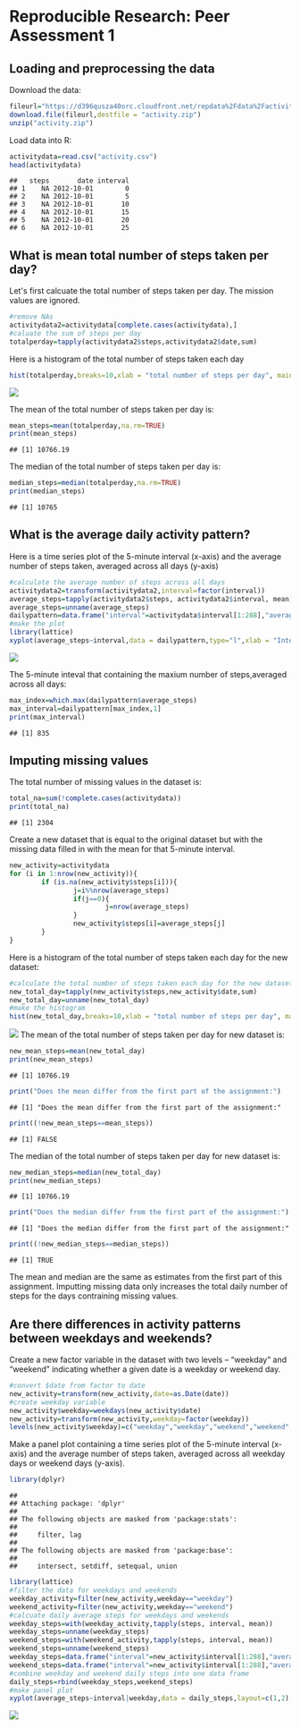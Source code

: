 # Reproducible Research: Peer Assessment 1


## Loading and preprocessing the data

Download the data:

```r
fileurl="https://d396qusza40orc.cloudfront.net/repdata%2Fdata%2Factivity.zip"
download.file(fileurl,destfile = "activity.zip")
unzip("activity.zip")
```

Load data into R:

```r
activitydata=read.csv("activity.csv")
head(activitydata)
```

```
##   steps       date interval
## 1    NA 2012-10-01        0
## 2    NA 2012-10-01        5
## 3    NA 2012-10-01       10
## 4    NA 2012-10-01       15
## 5    NA 2012-10-01       20
## 6    NA 2012-10-01       25
```

## What is mean total number of steps taken per day?

Let's first calcuate the total number of steps taken per day. 
The mission values are ignored.

```r
#remove NAs
activitydata2=activitydata[complete.cases(activitydata),]
#caluate the sum of steps per day
totalperday=tapply(activitydata2$steps,activitydata2$date,sum)
```

Here is a histogram of the total number of steps taken each day

```r
hist(totalperday,breaks=10,xlab = "total number of steps per day", main = "Total number of steps per day")
```

![](PA1_template_files/figure-html/unnamed-chunk-4-1.png) 

The mean of the total number of steps taken per day is:

```r
mean_steps=mean(totalperday,na.rm=TRUE)
print(mean_steps)
```

```
## [1] 10766.19
```

The median of the total number of steps taken per day is:

```r
median_steps=median(totalperday,na.rm=TRUE)
print(median_steps)
```

```
## [1] 10765
```

## What is the average daily activity pattern?

Here is a time series plot of the 5-minute interval (x-axis) and the average number of steps taken, averaged across all days (y-axis)

```r
#calculate the average number of steps across all days
activitydata2=transform(activitydata2,interval=factor(interval)) 
average_steps=tapply(activitydata2$steps, activitydata2$interval, mean)
average_steps=unname(average_steps)
dailypattern=data.frame("interval"=activitydata$interval[1:288],"average_steps"=average_steps)
#make the plot
library(lattice)
xyplot(average_steps~interval,data = dailypattern,type="l",xlab = "Interval",ylab ="Number of steps")
```

![](PA1_template_files/figure-html/unnamed-chunk-7-1.png) 

The 5-minute inteval that containing the maxium number of steps,averaged across all days:

```r
max_index=which.max(dailypattern$average_steps)
max_interval=dailypattern[max_index,1]
print(max_interval)
```

```
## [1] 835
```

## Imputing missing values

The total number of missing values in the dataset is:

```r
total_na=sum(!complete.cases(activitydata))
print(total_na)
```

```
## [1] 2304
```

Create a new dataset that is equal to the original dataset but with the missing data filled in with the mean for that 5-minute interval.

```r
new_activity=activitydata
for (i in 1:nrow(new_activity)){
        if (is.na(new_activity$steps[i])){
                j=i%%nrow(average_steps)
                if(j==0){
                        j=nrow(average_steps)
                }
                new_activity$steps[i]=average_steps[j]
        }
}
```

Here is a histogram of the total number of steps taken each day for the new dataset:

```r
#calculate the total number of steps taken each day for the new dataset
new_total_day=tapply(new_activity$steps,new_activity$date,sum)
new_total_day=unname(new_total_day)
#make the histogram
hist(new_total_day,breaks=10,xlab = "total number of steps per day", main = "Total number of steps per day")
```

![](PA1_template_files/figure-html/unnamed-chunk-11-1.png) 
The mean of the total number of steps taken per day for new dataset is:

```r
new_mean_steps=mean(new_total_day)
print(new_mean_steps)
```

```
## [1] 10766.19
```

```r
print("Does the mean differ from the first part of the assignment:") 
```

```
## [1] "Does the mean differ from the first part of the assignment:"
```

```r
print((!new_mean_steps==mean_steps))
```

```
## [1] FALSE
```

The median of the total number of steps taken per day for new dataset is:

```r
new_median_steps=median(new_total_day)
print(new_median_steps)
```

```
## [1] 10766.19
```

```r
print("Does the median differ from the first part of the assignment:") 
```

```
## [1] "Does the median differ from the first part of the assignment:"
```

```r
print((!new_median_steps==median_steps))
```

```
## [1] TRUE
```
The mean and median are the same as estimates from the first part of this assignment.
Imputting missing data only increases the total daily number of steps for the days contraining missing values.

## Are there differences in activity patterns between weekdays and weekends?

Create a new factor variable in the dataset with two levels – “weekday” and “weekend” indicating whether a given date is a weekday or weekend day.

```r
#convert $date from factor to date
new_activity=transform(new_activity,date=as.Date(date)) 
#create weekday variable
new_activity$weekday=weekdays(new_activity$date)
new_activity=transform(new_activity,weekday=factor(weekday))
levels(new_activity$weekday)=c("weekday","weekday","weekend","weekend","weekday","weekday","weekday")
```

Make a panel plot containing a time series plot of the 5-minute interval (x-axis) and the average number of steps taken, averaged across all weekday days or weekend days (y-axis). 

```r
library(dplyr)
```

```
## 
## Attaching package: 'dplyr'
## 
## The following objects are masked from 'package:stats':
## 
##     filter, lag
## 
## The following objects are masked from 'package:base':
## 
##     intersect, setdiff, setequal, union
```

```r
library(lattice)
#filter the data for weekdays and weekends
weekday_activity=filter(new_activity,weekday=="weekday")
weekend_activity=filter(new_activity,weekday=="weekend")
#calcuate daily average steps for weekdays and weekends
weekday_steps=with(weekday_activity,tapply(steps, interval, mean))
weekday_steps=unname(weekday_steps)
weekend_steps=with(weekend_activity,tapply(steps, interval, mean))
weekend_steps=unname(weekend_steps)
weekday_steps=data.frame("interval"=new_activity$interval[1:288],"average_steps"=weekday_steps,"weekday"=factor("weekday"))
weekend_steps=data.frame("interval"=new_activity$interval[1:288],"average_steps"=weekend_steps,"weekday"=factor("weekend"))
#combine weekday and weekend daily steps into one data frame
daily_steps=rbind(weekday_steps,weekend_steps)
#make panel plot
xyplot(average_steps~interval|weekday,data = daily_steps,layout=c(1,2),xlab = "Interval",ylab = "Number of steps",type="l")
```

![](PA1_template_files/figure-html/unnamed-chunk-15-1.png) 
